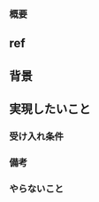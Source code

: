 ### 概要

<!-- issueの概要を記載してください -->

## ref

<!-- 関連するissue -->

## 背景

<!-- issue作成の背景 -->

## 実現したいこと

### 受け入れ条件

<!-- このissueがどのような状態になったら完了とするかを記載してください -->

### 備考

<!-- その他、補足事項などがあれば記載してください -->

### やらないこと

<!-- このissueのスコープ外 -->
